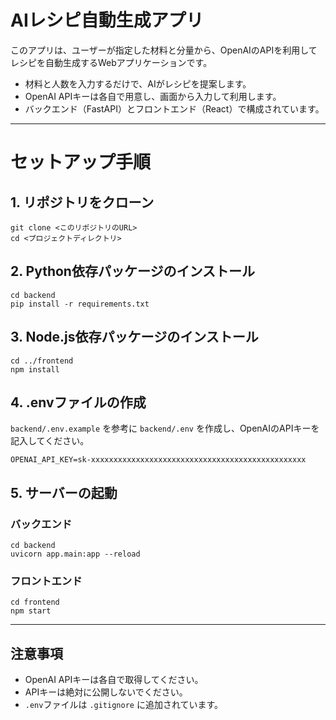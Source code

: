 # AIレシピ自動生成アプリ

このアプリは、ユーザーが指定した材料と分量から、OpenAIのAPIを利用してレシピを自動生成するWebアプリケーションです。

- 材料と人数を入力するだけで、AIがレシピを提案します。
- OpenAI APIキーは各自で用意し、画面から入力して利用します。
- バックエンド（FastAPI）とフロントエンド（React）で構成されています。

---

# セットアップ手順

## 1. リポジトリをクローン
```
git clone <このリポジトリのURL>
cd <プロジェクトディレクトリ>
```

## 2. Python依存パッケージのインストール
```
cd backend
pip install -r requirements.txt
```

## 3. Node.js依存パッケージのインストール
```
cd ../frontend
npm install
```

## 4. .envファイルの作成
`backend/.env.example` を参考に `backend/.env` を作成し、OpenAIのAPIキーを記入してください。

```
OPENAI_API_KEY=sk-xxxxxxxxxxxxxxxxxxxxxxxxxxxxxxxxxxxxxxxxxxxxxxxx
```

## 5. サーバーの起動
### バックエンド
```
cd backend
uvicorn app.main:app --reload
```

### フロントエンド
```
cd frontend
npm start
```

---

## 注意事項
- OpenAI APIキーは各自で取得してください。
- APIキーは絶対に公開しないでください。
- `.env`ファイルは `.gitignore` に追加されています。 